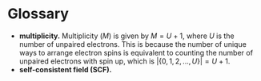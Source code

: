 # Glossary

- **multiplicity.** Multiplicity ($M$) is given by $M = U + 1$, where $U$ is the number of unpaired electrons. This is because the number of unique ways to arrange electron spins is equivalent to counting the number of unpaired electrons with spin up, which is $|\{0, 1, 2, ..., U\}| = U + 1$.
- **self-consistent field (SCF).**
